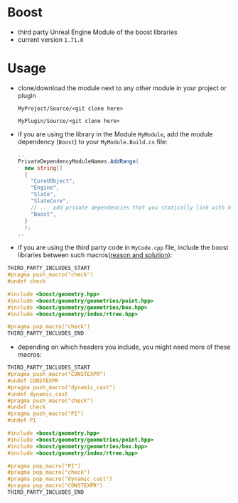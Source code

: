# Boost

 * third party Unreal Engine Module of the boost libraries
 * current version `1.71.0`

# Usage

* clone/download the module next to any other module in your project or plugin

   `MyProject/Source/<git clone here>`

   `MyPlugin/Source/<git clone here>`

* if you are using the library in the Module `MyModule`, add the module dependency (`Boost`) to your `MyModule.Build.cs` file:

   ```csharp
   ..
   PrivateDependencyModuleNames.AddRange(
     new string[]
     {
       "CoreUObject",
       "Engine",
       "Slate",
       "SlateCore",
       // ... add private dependencies that you statically link with here ...
       "Boost",
     }
     );
   ..
   ```

* if you are using the third party code in `MyCode.cpp` file, include the boost libraries between such macros([reason and solution](https://answers.unrealengine.com/questions/391017/constant-library-conflicts.html)):

```cpp
THIRD_PARTY_INCLUDES_START
#pragma push_macro("check")
#undef check

#include <boost/geometry.hpp>
#include <boost/geometry/geometries/point.hpp>
#include <boost/geometry/geometries/box.hpp>
#include <boost/geometry/index/rtree.hpp>

#pragma pop_macro("check")
THIRD_PARTY_INCLUDES_END
```

* depending on which headers you include, you might need more of these macros:

```cpp
THIRD_PARTY_INCLUDES_START
#pragma push_macro("CONSTEXPR")
#undef CONSTEXPR
#pragma push_macro("dynamic_cast")
#undef dynamic_cast
#pragma push_macro("check")
#undef check
#pragma push_macro("PI")
#undef PI

#include <boost/geometry.hpp>
#include <boost/geometry/geometries/point.hpp>
#include <boost/geometry/geometries/box.hpp>
#include <boost/geometry/index/rtree.hpp>

#pragma pop_macro("PI")
#pragma pop_macro("check")
#pragma pop_macro("dynamic_cast")
#pragma pop_macro("CONSTEXPR")
THIRD_PARTY_INCLUDES_END

```
